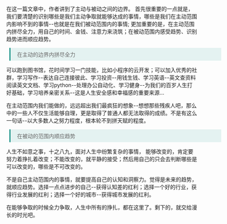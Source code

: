 <style>
.blockquote {
   margin-left:0.6em !important;
   padding:0.5em 1.2em !important;
   border-left:3px solid rgba(15,148,136,1) !important;
   width:560px !important;
   box-sizing:border-box !important;
   background-color:rgba(15,148,136,0.1) !important;
   color:#666 !important
}
</style>

在这一篇文章中，作者讲到了主动与被动之间的边界。
首先很重要的一点就是，我们要清楚的识别哪些是我们主动争取就能够达成的事情，哪些是我们在主动范围内影响不到的事情--也就是在我们被动范围内的事情;
更加重要的是，在主动范围内拼尽全力，用自己的时间、金钱、注意力来浇筑；在被动范围内感受趋势、识别趋势进而顺应趋势。

<blockquote class="blockquote">在主动的边界内拼尽全力</blockquote>

可以跑到图书馆，花时间学习一门技能，比如小程序的云开发；可以加入优秀的社群，学习写作--表达自己连接彼此、学习投资--用钱生钱、学习英语--英文查资料阅读英文文档、学习python--处理办公自动化、学习健身--为我们的百岁人生打好基础，学习培养亲密关系--这是人生安全感和幸福感的重要来源...

在主动范围内我们能做的，远远超出我们最疯狂的想象--想想那些残疾人吧，那么中的一些人不仅生活能够自理，更是取得了普通人都无法取得的成绩。不是有这么一句话--以大多数人之努力程度，根本轮不到拼天赋的程度。

<blockquote class="blockquote">在被动的范围内顺应趋势</blockquote>

人生不如意之事，十之八九，面对人生中纷繁复杂的事情， 能够改变的，肯定要努力着挣扎着改变；不能改变的，就平静的接受；然后用自己的只会去判断哪些是可以改变的，哪些是不可改变的。

不是自己主动范围内的事情，就要提高自己的认知和洞察力。觉得是未来的趋势，就顺应趋势。选择一点点进步的自己--获得认知差的红利；选择一个好的行业，获得行业发展的红利；选择一个好的城市--获得城市发展的红利。

在能够争取的时候全力争取，人生中所有的挣扎，都在这里了。剩下的，就交给漫长的时光吧。
